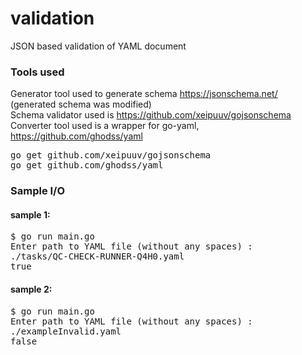 # validation
JSON based validation of YAML document
### Tools used
Generator tool used to generate schema https://jsonschema.net/ 
(generated schema was modified) \
Schema validator used is https://github.com/xeipuuv/gojsonschema \
Converter tool used is a wrapper for go-yaml, https://github.com/ghodss/yaml
<pre>
go get github.com/xeipuuv/gojsonschema
go get github.com/ghodss/yaml
</pre>
### Sample I/O

#### sample 1:
<pre>$ go run main.go
Enter path to YAML file (without any spaces) : 
./tasks/QC-CHECK-RUNNER-Q4H0.yaml
true
</pre>

#### sample 2:
<pre>$ go run main.go
Enter path to YAML file (without any spaces) : 
./exampleInvalid.yaml
false
</pre>
  

